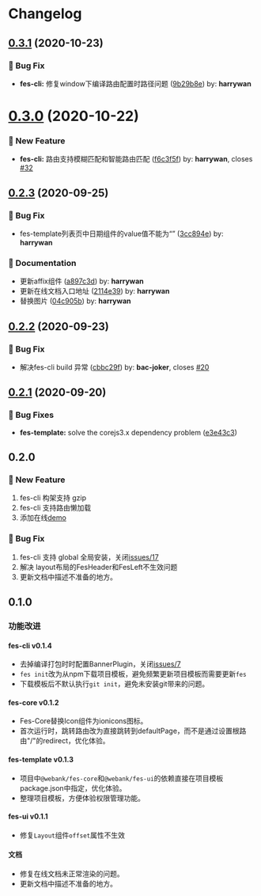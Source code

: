 # Changelog

<!-- DO NOT CHANGE THESE COMMENTS - See .github/actions/trigger-github-release/update-changelog.js -->
<!-- insert-new-changelog-here -->
## [0.3.1](https://github.com/WeBankFinTech/fes/compare/v0.3.0...v0.3.1) (2020-10-23)


### :bug: Bug Fix

* **fes-cli:** 修复window下编译路由配置时路径问题 ([9b29b8e](https://github.com/WeBankFinTech/fes/commit/9b29b8e)) by: **harrywan**
# [0.3.0](https://github.com/WeBankFinTech/fes/compare/v0.2.4...v0.3.0) (2020-10-22)


### :rocket: New Feature

* **fes-cli:** 路由支持模糊匹配和智能路由匹配 ([f6c3f5f](https://github.com/WeBankFinTech/fes/commit/f6c3f5f)) by: **harrywan**, closes [#32](https://github.com/WeBankFinTech/fes.js/issues/32)
## [0.2.3](https://github.com/WeBankFinTech/fes/compare/v0.2.2...v0.2.3) (2020-09-25)


### :bug: Bug Fix

* fes-template列表页中日期组件的value值不能为“” ([3cc894e](https://github.com/WeBankFinTech/fes/commit/3cc894e)) by: **harrywan**


### :memo: Documentation

* 更新affix组件 ([a897c3d](https://github.com/WeBankFinTech/fes/commit/a897c3d)) by: **harrywan**
* 更新在线文档入口地址 ([2114e39](https://github.com/WeBankFinTech/fes/commit/2114e39)) by: **harrywan**
* 替换图片 ([04c905b](https://github.com/WeBankFinTech/fes/commit/04c905b)) by: **harrywan**
## [0.2.2](https://github.com/WeBankFinTech/fes/compare/v0.2.1...v0.2.2) (2020-09-23)


### :bug: Bug Fix

* 解决fes-cli build 异常 ([cbbc29f](https://github.com/WeBankFinTech/fes/commit/cbbc29f)) by: **bac-joker**, closes [#20](https://github.com/WeBankFinTech/fes.js/issues/20)
## [0.2.1](https://github.com/WeBankFinTech/fes/compare/v0.2.0...v0.2.1) (2020-09-20)


### 🐛 Bug Fixes

* **fes-template:** solve the corejs3.x dependency problem ([e3e43c3](https://github.com/WeBankFinTech/fes/commit/e3e43c3))

## 0.2.0

### 🚀 New Feature

1. fes-cli 构架支持 gzip
2. fes-cli 支持路由懒加载
3. 添加在线[demo](http://webank.gitee.io/fes-pro/#/home)

### 🐛 Bug Fix

1. fes-cli 支持 global 全局安装，关闭[issues/17](https://github.com/WeBankFinTech/fes.js/issues/17) 
2. 解决 layout布局的FesHeader和FesLeft不生效问题
3. 更新文档中描述不准备的地方。

## 0.1.0

### 功能改进

#### fes-cli v0.1.4
- 去掉编译打包时时配置BannerPlugin，关闭[issues/7](https://github.com/WeBankFinTech/fes.js/issues/7) 
- `fes init`改为从npm下载项目模板，避免频繁更新项目模板而需要更新`fes`
- 下载模板后不默认执行`git init`，避免未安装git带来的问题。
   
#### fes-core v0.1.2
- Fes-Core替换Icon组件为ionicons图标。
- 首次运行时，跳转路由改为直接跳转到defaultPage，而不是通过设置根路由"/"的redirect，优化体验。

#### fes-template v0.1.3
- 项目中`@webank/fes-core`和`@webank/fes-ui`的依赖直接在项目模板package.json中指定，优化体验。
- 整理项目模板，方便体验权限管理功能。

#### fes-ui v0.1.1
- 修复`Layout`组件`offset`属性不生效

#### 文档
- 修复在线文档未正常渲染的问题。
- 更新文档中描述不准备的地方。 